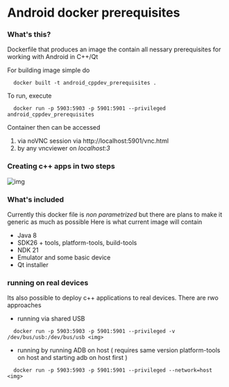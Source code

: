 # Android docker prerequisites

### What's this?

Dockerfile that produces an image the contain all nessary prerequisites for working with Android in C++/Qt 

For building image simple do
```
  docker built -t android_cppdev_prerequisites .
```

To run, execute 

```
  docker run -p 5903:5903 -p 5901:5901 --privileged android_cppdev_prerequisites
```
Container then can be accessed 
1. via noVNC session via http://localhost:5901/vnc.html 
2. by any vncviewer on *localhost:3*

### Creating c++ apps in two steps  
![img](https://i.ibb.co/q7zznTw/rsz-lolqt.png)


### What's included
Currently this docker file is *non parametrized* but there are plans to make it generic as much as possible
Here is what current image will contain
- Java 8
- SDK26 + tools, platform-tools, build-tools
- NDK 21
- Emulator and some basic device 
- Qt installer

### running on real devices 

Its also possible to deploy c++ applications to real devices. There are rwo approaches

- running via shared USB
```
  docker run -p 5903:5903 -p 5901:5901 --privileged -v /dev/bus/usb:/dev/bus/usb <img> 
```

- running by running ADB on host ( requires same version platform-tools on host and starting adb on host first )
```
  docker run -p 5903:5903 -p 5901:5901 --privileged --network=host <img> 
```
